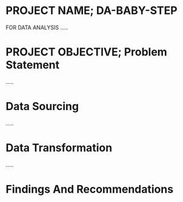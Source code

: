 # PROJECT NAME; DA-BABY-STEP
FOR DATA ANALYSIS
.....
# PROJECT OBJECTIVE; Problem Statement



.....
# Data Sourcing



.....
# Data Transformation



.....
# Findings And Recommendations
